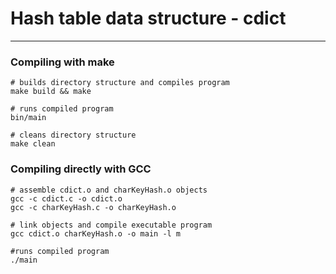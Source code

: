 # Hash table data structure - cdict
----

### Compiling with make

```shell
# builds directory structure and compiles program
make build && make

# runs compiled program
bin/main

# cleans directory structure
make clean
```


### Compiling directly with GCC

```shell
# assemble cdict.o and charKeyHash.o objects
gcc -c cdict.c -o cdict.o
gcc -c charKeyHash.c -o charKeyHash.o

# link objects and compile executable program
gcc cdict.o charKeyHash.o -o main -l m

#runs compiled program
./main
```

